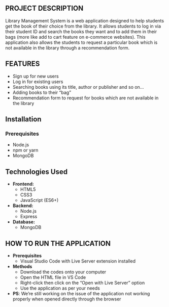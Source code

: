## PROJECT DESCRIPTION

Library Management System is a web application designed to help students get the book of their choice from the library. It allows students to log in via their student ID and search the books they want and to add them in their bags (more like add to cart feature on e-commerce websites). This application also allows the students to request a particular book which is not available in the library through a recommendation form. 

## FEATURES

- Sign up for new users
- Log in for existing users
- Searching books using its title, author or publisher and so on…
- Adding books to their “bag”
- Recommendation form to request for books which are not available in the library

## **Installation**

### **Prerequisites**

- Node.js
- npm or yarn
- MongoDB

## Technologies Used

- **Frontend:**
    - HTML5
    - CSS3
    - JavaScript (ES6+)
- **Backend:**
    - Node.js
    - Express
- **Database:**
    - MongoDB
## HOW TO RUN THE APPLICATION

- **Prerequisites**
    - Visual Studio Code with Live Server extension installed
- **Methods**
    - Download the codes onto your computer
    - Open the HTML file in VS Code
    - Right-click then click on the “Open with Live Server” option
    - Use the application as per your needs
- **PS**: We’re still working on the issue of the application not working properly when opened directly through the browser

